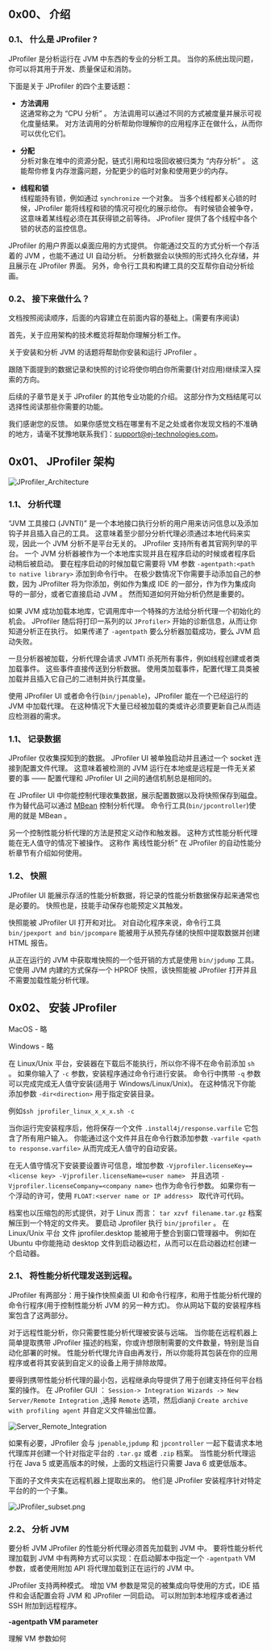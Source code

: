 ## 0x00、 介绍
### 0.1、 什么是 JProfiler ?
JProfiler 是分析运行在 JVM 中东西的专业的分析工具。
当你的系统出现问题，你可以将其用于开发、质量保证和消防。

下面是关于 JProfiler 的四个主要话题：

- **方法调用**              
这通常称之为 “CPU 分析” 。
方法调用可以通过不同的方式被度量并展示可视化度量结果。
对方法调用的分析帮助你理解你的应用程序正在做什么，从而你可以优化它们。

- **分配**              
分析对象在堆中的资源分配，链式引用和垃圾回收被归类为 “内存分析” 。
这能帮你修复内存泄露问题，分配更少的临时对象和使用更少的内存。

- **线程和锁**              
线程能持有锁，例如通过 `synchronize` 一个对象。
当多个线程都关心锁的时候，JProfiler 能将线程和锁的情况可视化的展示给你。
有时候锁会被争夺，这意味着某线程必须在其获得锁之前等待。
JProfiler 提供了各个线程中各个锁的状态的监控信息。

JProfiler 的用户界面以桌面应用的方式提供。
你能通过交互的方式分析一个存活着的 JVM ，也能不通过 UI 自动分析。
分析数据会以快照的形式持久化存储，并且展示在 JProfiler 界面。
另外，命令行工具和构建工具的交互帮你自动分析绘画。

### 0.2、 接下来做什么？
文档按照阅读顺序，后面的内容建立在前面内容的基础上。(需要有序阅读)

首先，关于应用架构的技术概览将帮助你理解分析工作。

关于安装和分析 JVM 的话题将帮助你安装和运行 JProfiler 。

跟随下面提到的数据记录和快照的讨论将使你明白你所需要(针对应用)继续深入探索的方向。

后续的子章节是关于 JProfiler 的其他专业功能的介绍。
这部分作为文档结尾可以选择性阅读那些你需要的功能。

我们感谢您的反馈。
如果你感觉文档在哪里有不足之处或者你发现文档的不准确的地方，请毫不犹豫地联系我们：support@ej-technologies.com。

## 0x01、 JProfiler 架构

![JProfiler_Architecture](/www.ej-technologies.com/JPROFILER/Images/JProfiler_Architecture.png)

### 1.1、 分析代理
“JVM 工具接口 (JVNTI)” 是一个本地接口执行分析的用户用来访问信息以及添加钩子并且插入自己的工具。
这意味着至少部分分析代理必须通过本地代码来实现，因此一个 JVM 分析不是平台无关的。
JProfiler 支持所有者其官网列举的平台。
一个 JVM 分析器被作为一个本地库实现并且在程序启动的时候或者程序启动稍后被启动。
要在程序启动的时候加载它需要将 VM 参数 `-agentpath:<path to native library>` 添加到命令行中。
在极少数情况下你需要手动添加自己的参数，因为 JProfilter 将为你添加，例如作为集成 IDE 的一部分，作为作为集成向导的一部分，或者它直接启动 JVM 。
然而知道如何开始分析仍然是重要的。

如果 JVM 成功加载本地库，它调用库中一个特殊的方法给分析代理一个初始化的机会。
JProfiler 随后将打印一系列的以 `JProfiler>` 开始的诊断信息，从而让你知道分析正在执行。
如果传递了 `-agentpath` 要么分析器加载成功，要么 JVM 启动失败。

一旦分析器被加载，分析代理会请求 JVMTI 杀死所有事件，例如线程创建或者类加载事件。
这些事件直接传送到分析数据。
使用类加载事件，配置代理工具类被加载并且插入它自己的二进制并执行其度量。

使用 JProfiler UI 或者命令行(`bin/jpenable`)，JProfiler 能在一个已经运行的 JVM 中加载代理。
在这种情况下大量已经被加载的类或许必须要更新自己从而适应检测器的需求。

### 1.1、 记录数据

JProfiler 仅收集探知到的数据。
JProfiler UI 被单独启动并且通过一个 socket 连接到配置文件代理。
这意味着被检测的 JVM 运行在本地或是远程是一件无关紧要的事 —— 配置代理和 JProfiler UI 之间的通信机制总是相同的。

在 JProfiler UI 中你能控制代理收集数据，展示配置数据以及将快照保存到磁盘。
作为替代品可以通过 [MBean](https://en.wikipedia.org/wiki/Java_Management_Extensions) 控制分析代理。
命令行工具(`bin/jpcontroller`)使用的就是 MBean 。

另一个控制性能分析代理的方法是预定义动作和触发器。
这种方式性能分析代理能在无人值守的情况下被操作。
这称作 离线性能分析” 在 JProfiler 的自动性能分析章节有介绍如何使用。

### 1.2、 快照
JProfiler UI 能展示存活的性能分析数据，将记录的性能分析数据保存起来通常也是必要的。
快照也是，技能手动保存也能预定义其触发。

快照能被 JProfiler UI 打开和对比。
对自动化程序来说，命令行工具 `bin/jpexport and bin/jpcompare` 能被用于从预先存储的快照中提取数据并创建 HTML 报告。

从正在运行的 JVM 中获取堆快照的一个低开销的方式是使用 `bin/jpdump` 工具。
它使用 JVM 内建的方式保存一个 HPROF 快照，该快照能被 JProfiler 打开并且不需要加载性能分析代理。

## 0x02、 安装 JProfiler

MacOS - 略

Windows - 略

在 Linux/Unix 平台，安装器在下载后不能执行，所以你不得不在命令前添加 `sh` 。
如果你输入了 `-c` 参数，安装程序通过命令行进行安装。
命令行中携带 `-q` 参数可以完成完成无人值守安装(适用于 Windows/Linux/Unix)。
在这种情况下你能添加参数 `-dir<direction>` 用于指定安装目录。

例如`$sh jprofiler_linux_x_x_x.sh -c`

当你运行完安装程序后，他将保存一个文件 `.install4j/response.varfile` 它包含了所有用户输入。
你能通过这个文件并且在命令行数添加参数 `-varfile <path to response.varfile>` 从而完成无人值守的自动安装。

在无人值守情况下安装要设置许可信息，增加参数 `-Vjprofiler.licenseKey==<license key> -Vjprofiler.licenseName=<user name> ` 并且选项 `-Vjprofiler.licenseCompany=<company name>` 也作为命令行参数。
如果你有一个浮动的许可，使用 `FLOAT:<server name or IP address> ` 取代许可代码。

档案也以压缩包的形式提供，对于 Linux 而言：
`tar xzvf filename.tar.gz` 档案解压到一个特定的文件夹。
要启动 Jprofiler 执行 `bin/jprofiler` 。
在 Linux/Unix 平台 文件 jprofiler.desktop 能被用于整合到窗口管理器中。
例如在 Ubuntu 中你能拖动 desktop 文件到启动器边栏，从而可以在启动器边栏创建一个启动器。

### 2.1、 将性能分析代理发送到远程。
JProfiler 有两部分：用于操作快照桌面 UI 和命令行程序，和用于性能分析代理的命令行程序(用于控制性能分析 JVM 的另一种方式)。
你从网站下载的安装程序档案包含了这两部分。

对于远程性能分析，你只需要性能分析代理被安装与远端。
当你能在远程机器上简单提取携带 JProfiler 描述的档案，你或许想限制需要的文件数量，特别是当自动化部署的时候。
性能分析代理允许自由再发行，所以你能将其包装在你的应用程序或者将其安装到自定义的设备上用于排除故障。

要得到携带性能分析代理的最小包，远程继承向导提供了用于创建支持任何平台档案的操作。
在 JProfiler GUI ： `Session-> Integration Wizards -> New Server/Remote Integration` ,选择 `Remote` 选项，然后dianji  `Create archive with profiling agent` 并自定义文件输出位置。

![Server_Remote_Integration](/www.ej-technologies.com/JPROFILER/Images/Server_Remote_Integration.png)

如果有必要，JProfiler 会与 `jpenable`,`jpdump` 和 `jpcontroller` 一起下载请求本地代理库并创建一个针对指定平台的 `.tar.gz` 或者 `.zip` 档案。
当性能分析代理运行在 Java 5 或更高版本的时候，上面的文档运行只需要 Java 6 或更低版本。

下面的子文件夹实在远程机器上提取出来的。
他们是 JProfiler 安装程序针对特定平台的的一个子集。

![JProfiler_subset.png](/www.ej-technologies.com/JPROFILER/Images/JProfiler_subset.png)

### 2.2、 分析 JVM
要分析 JVM JProfiler 的性能分析代理必须首先加载到 JVM 中。
要将性能分析代理加载到 JVM 中有两种方式可以实现：在启动脚本中指定一个 `-agentpath` VM 参数，或者使用附加 API 将代理加载到正在运行的 JVM 中。

JProfiler 支持两种模式。
增加 VM 参数是常见的被集成向导使用的方式，IDE 插件和会话配置会将 JVM 和 JProfiler 一同启动。
可以附加到本地程序或者通过 SSH 附加到远程程序。

**-agentpath VM parameter**

理解 VM 参数如何